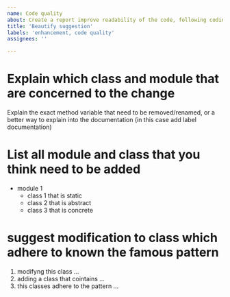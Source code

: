 ```yaml
---
name: Code quality
about: Create a report improve readability of the code, following coding conventions (PEP) and OOP conventions
title: 'Beautify suggestion'
labels: 'enhancement, code quality'
assignees: ''

---
```


# Explain which class and module that are concerned to the change
Explain the exact method variable that need to be removed/renamed,
or a better way to explain into the documentation (in this case add label documentation)

# List all module and class that you think need to be added

- module 1
  - class 1 that is static
  - class 2 that is abstract
  - class 3 that is concrete

# suggest modification to class which adhere to known the famous pattern

1. modifyng this class ...
2. adding a class that cointains ...
3. this classes adhere to the pattern ...
